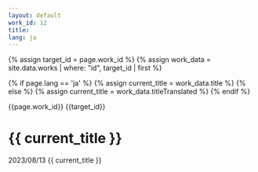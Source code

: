 ```yaml
---
layout: default
work_id: 12
title:
lang: ja
---
```


{% assign target_id = page.work_id %}
{% assign work_data = site.data.works | where: "id", target_id | first %}

{% if page.lang == 'ja' %}
  {% assign current_title = work_data.title %}
{% else %}
  {% assign current_title = work_data.titleTranslated %}
{% endif %}

{{page.work_id}}
{{target_id}}
# {{ current_title }}
2023/08/13 {{ current_title }}